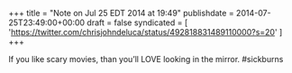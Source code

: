 +++
title = "Note on Jul 25 EDT 2014 at 19:49"
publishdate = 2014-07-25T23:49:00+00:00
draft = false
syndicated = [ 'https://twitter.com/chrisjohndeluca/status/492818831489110000?s=20' ]
+++

If you like scary movies, than you’ll LOVE looking in the mirror. #sickburns
